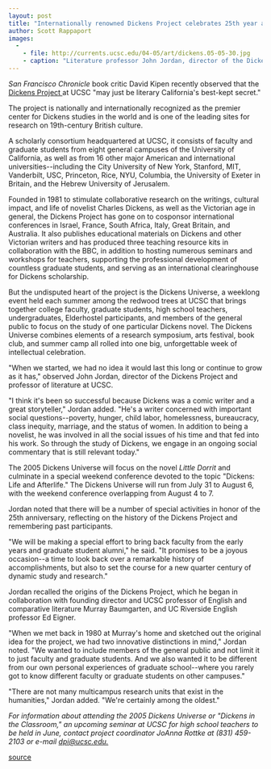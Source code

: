 ```yaml
---
layout: post
title: "Internationally renowned Dickens Project celebrates 25th year at UCSC"
author: Scott Rappaport
images:
  -
    - file: http://currents.ucsc.edu/04-05/art/dickens.05-05-30.jpg
    - caption: "Literature professor John Jordan, director of the Dickens Project, and project coordinator JoAnna Rottke Photo: Scott Rappaport"
---
```


_San Francisco Chronicle_ book critic David Kipen recently observed that the [Dickens Project ][1]at UCSC "may just be literary California's best-kept secret."  

The project is nationally and internationally recognized as the premier center for Dickens studies in the world and is one of the leading sites for research on 19th-century British culture.   

A scholarly consortium headquartered at UCSC, it consists of faculty and graduate students from eight general campuses of the University of California, as well as from 16 other major American and international universities--including the City University of New York, Stanford, MIT, Vanderbilt, USC, Princeton, Rice, NYU, Columbia, the University of Exeter in Britain, and the Hebrew University of Jerusalem.   

Founded in 1981 to stimulate collaborative research on the writings, cultural impact, and life of novelist Charles Dickens, as well as the Victorian age in general, the Dickens Project has gone on to cosponsor international conferences in Israel, France, South Africa, Italy, Great Britain, and Australia. It also publishes educational materials on Dickens and other Victorian writers and has produced three teaching resource kits in collaboration with the BBC, in addition to hosting numerous seminars and workshops for teachers, supporting the professional development of countless graduate students, and serving as an international clearinghouse for Dickens scholarship.  

But the undisputed heart of the project is the Dickens Universe, a weeklong event held each summer among the redwood trees at UCSC that brings together college faculty, graduate students, high school teachers, undergraduates, Elderhostel participants, and members of the general public to focus on the study of one particular Dickens novel. The Dickens Universe combines elements of a research symposium, arts festival, book club, and summer camp all rolled into one big, unforgettable week of intellectual celebration.  

"When we started, we had no idea it would last this long or continue to grow as it has," observed John Jordan, director of the Dickens Project and professor of literature at UCSC.  

"I think it's been so successful because Dickens was a comic writer and a great storyteller," Jordan added. "He's a writer concerned with important social questions--poverty, hunger, child labor, homelessness, bureaucracy, class inequity, marriage, and the status of women. In addition to being a novelist, he was involved in all the social issues of his time and that fed into his work. So through the study of Dickens, we engage in an ongoing social commentary that is still relevant today."  
  
The 2005 Dickens Universe will focus on the novel _Little Dorrit_ and culminate in a special weekend conference devoted to the topic "Dickens: Life and Afterlife." The Dickens Universe will run from July 31 to August 6, with the weekend conference overlapping from August 4 to 7.

Jordan noted that there will be a number of special activities in honor of the 25th anniversary, reflecting on the history of the Dickens Project and remembering past participants.  

"We will be making a special effort to bring back faculty from the early years and graduate student alumni," he said. "It promises to be a joyous occasion--a time to look back over a remarkable history of accomplishments, but also to set the course for a new quarter century of dynamic study and research."  

Jordan recalled the origins of the Dickens Project, which he began in collaboration with founding director and UCSC professor of English and comparative literature Murray Baumgarten, and UC Riverside English professor Ed Eigner.   

"When we met back in 1980 at Murray's home and sketched out the original idea for the project, we had two innovative distinctions in mind," Jordan noted. "We wanted to include members of the general public and not limit it to just faculty and graduate students. And we also wanted it to be different from our own personal experiences of graduate school--where you rarely got to know different faculty or graduate students on other campuses."   

"There are not many multicampus research units that exist in the humanities," Jordan added. "We're certainly among the oldest."  

_For information about attending the 2005 Dickens Universe or "Dickens in the Classroom," an upcoming seminar at UCSC for high school teachers to be held in June, contact project coordinator JoAnna Rottke at (831) 459-2103 or e-mail [dpi@ucsc.edu. ][2]_  
  

[1]: http://humwww.ucsc.edu/dickens/
[2]: mailto:

[source](http://www1.ucsc.edu/currents/04-05/05-30/dickens.asp "Permalink to dickens")

